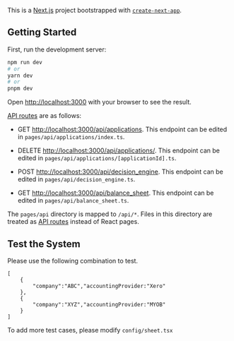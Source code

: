 This is a [Next.js](https://nextjs.org/) project bootstrapped with [`create-next-app`](https://github.com/vercel/next.js/tree/canary/packages/create-next-app).

## Getting Started

First, run the development server:

```bash
npm run dev
# or
yarn dev
# or
pnpm dev
```

Open [http://localhost:3000](http://localhost:3000) with your browser to see the result.


[API routes](https://nextjs.org/docs/api-routes/introduction) are as follows:
* GET [http://localhost:3000/api/applications](http://localhost:3000/api/applications). This endpoint can be edited in `pages/api/applications/index.ts`.

* DELETE [http://localhost:3000/api/applications/<applicationId>](http://localhost:3000/api/applications/<applicationId>). This endpoint can be edited in `pages/api/applications/[applicationId].ts`.

* POST [http://localhost:3000/api/decision_engine](http://localhost:3000/api/decision_engine). This endpoint can be edited in `pages/api/decision_engine.ts`.

* GET [http://localhost:3000/api/balance_sheet](http://localhost:3000/api/balance_sheet). This endpoint can be edited in `pages/api/balance_sheet.ts`.

The `pages/api` directory is mapped to `/api/*`. Files in this directory are treated as [API routes](https://nextjs.org/docs/api-routes/introduction) instead of React pages.


## Test the System

Please use the following combination to test.

```
[
    {
        "company":"ABC","accountingProvider:"Xero"
    },
    {
        "company":"XYZ","accountingProvider:"MYOB"
    }
]
```
To add more test cases, please modify `config/sheet.tsx`
